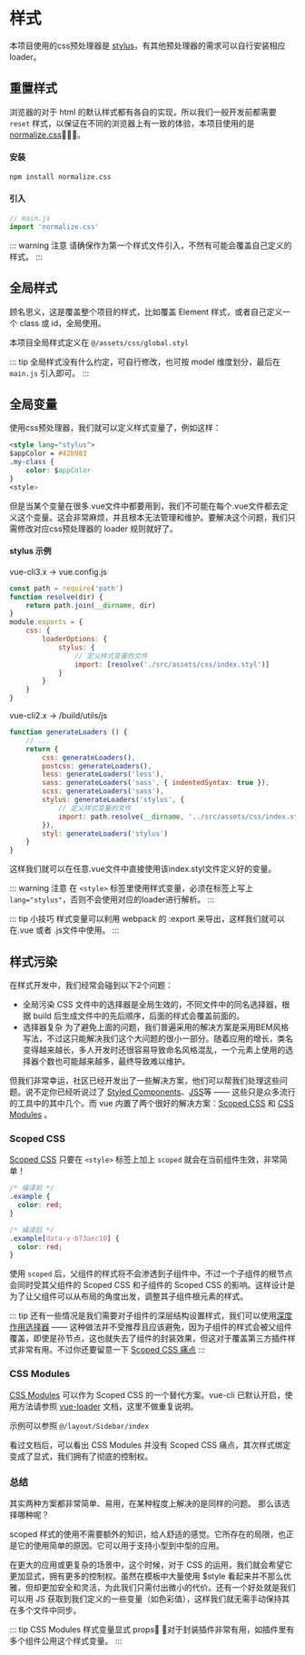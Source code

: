 # 样式

本项目使用的css预处理器是 [stylus](https://github.com/stylus/stylus)，有其他预处理器的需求可以自行安装相应loader。

## 重置样式
浏览器的对于 html 的默认样式都有各自的实现，所以我们一般开发前都需要 `reset` 样式，以保证在不同的浏览器上有一致的体验，本项目使用的是 [normalize.css](https://github.com/necolas/normalize.css)。

#### 安装
```bash
npm install normalize.css
```
#### 引入
```js
// main.js
import 'normalize.css'
```

::: warning 注意
请确保作为第一个样式文件引入，不然有可能会覆盖自己定义的样式。
:::

## 全局样式
顾名思义，这是覆盖整个项目的样式，比如覆盖 Element 样式，或者自己定义一个 class 或 id，全局使用。

本项目全局样式定义在 `@/assets/css/global.styl`

::: tip
全局样式没有什么约定，可自行修改，也可按 model 维度划分，最后在 `main.js` 引入即可。
:::

## 全局变量
使用css预处理器，我们就可以定义样式变量了，例如这样：
```html
<style lang="stylus">
$appColor = #42b983
.my-class {
    color: $appColor
}
<style>
```
但是当某个变量在很多.vue文件中都要用到，我们不可能在每个.vue文件都去定义这个变量。这会非常麻烦，并且根本无法管理和维护。要解决这个问题，我们只需修改对应css预处理器的 loader 规则就好了。

#### stylus 示例
vue-cli3.x -> vue.config.js
```js
const path = require('path')
function resolve(dir) {
    return path.join(__dirname, dir)
}
module.exports = {
    css: {
        loaderOptions: {
            stylus: {
                // 定义样式变量的文件
                import: [resolve('./src/assets/css/index.styl')]
            }
        }
    }
}
```

vue-cli2.x -> /build/utils/js
```js
function generateLoaders () {
    // ...
    return {
        css: generateLoaders(),
        postcss: generateLoaders(),
        less: generateLoaders('less'),
        sass: generateLoaders('sass', { indentedSyntax: true }),
        scss: generateLoaders('sass'),
        stylus: generateLoaders('stylus', {
            // 定义样式变量的文件
            import: path.resolve(__dirname, '../src/assets/css/index.styl')
        }),
        styl: generateLoaders('stylus')
    }
}
```

这样我们就可以在任意.vue文件中直接使用该index.styl文件定义好的变量。

::: warning 注意
在 `<style>` 标签里使用样式变量，必须在标签上写上 `lang="stylus"`，否则不会使用对应的loader进行解析。
:::

::: tip 小技巧
样式变量可以利用 webpack 的 :export 来导出，这样我们就可以在.vue 或者 .js文件中使用。
:::

## 样式污染
在样式开发中，我们经常会碰到以下2个问题：

- 全局污染
CSS 文件中的选择器是全局生效的，不同文件中的同名选择器，根据 build 后生成文件中的先后顺序，后面的样式会覆盖前面的。
- 选择器复杂
为了避免上面的问题，我们普遍采用的解决方案是采用BEM风格写法，不过这只能解决我们这个大问题的很小一部分。随着应用的增长，类名变得越来越长，多人开发时还很容易导致命名风格混乱，一个元素上使用的选择器个数也可能越来越多，最终导致难以维护。

但我们非常幸运，社区已经开发出了一些解决方案，他们可以帮我们处理这些问题。说不定你已经听说过了 [Styled Components](https://github.com/styled-components/styled-components)、[JSS](https://github.com/cssinjs/jss)等 —— 这些只是众多流行的工具中的其中几个。而 vue 内置了两个很好的解决方案：[Scoped CSS](https://vue-loader.vuejs.org/zh/guide/scoped-css.html) 和 [CSS Modules](https://vue-loader.vuejs.org/zh/guide/css-modules.html) 。

### Scoped CSS
[Scoped CSS](https://vue-loader.vuejs.org/zh/guide/scoped-css.html) 只要在 `<style>` 标签上加上 `scoped` 就会在当前组件生效，非常简单！
```css
/* 编译前 */
.example {
  color: red;
}

/* 编译后 */
.example[data-v-b73aec10] {
  color: red;
}
```
使用 `scoped` 后，父组件的样式将不会渗透到子组件中。不过一个子组件的根节点会同时受其父组件的 Scoped CSS 和子组件的 Scoped CSS 的影响。这样设计是为了让父组件可以从布局的角度出发，调整其子组件根元素的样式。

::: tip
还有一些情况是我们需要对子组件的深层结构设置样式，我们可以使用[深度作用选择器](https://vue-loader.vuejs.org/zh/guide/scoped-css.html#%E6%B7%B1%E5%BA%A6%E4%BD%9C%E7%94%A8%E9%80%89%E6%8B%A9%E5%99%A8) —— 这种做法并不受推荐且应该避免，因为子组件的样式会被父组件覆盖，即使是孙节点，这也就失去了组件的封装效果，但这对于覆盖第三方插件样式非常有用。不过你还要留意一下 [Scoped CSS 痛点](https://vue-loader.vuejs.org/zh/guide/scoped-css.html#%E5%8A%A8%E6%80%81%E7%94%9F%E6%88%90%E7%9A%84%E5%86%85%E5%AE%B9)
:::

### CSS Modules
[CSS Modules](https://vue-loader.vuejs.org/zh/guide/css-modules.html) 可以作为 Scoped CSS 的一个替代方案。vue-cli 已默认开启，使用方法请参照 [vue-loader](https://vue-loader.vuejs.org/zh/guide/css-modules.html) 文档，这里不做重复说明。

示例可以参照 `@/layout/Sidebar/index`

看过文档后，可以看出 CSS Modules 并没有 Scoped CSS 痛点，其次样式绑定变成了显式，我们拥有了彻底的控制权。

### 总结
其实两种方案都非常简单、易用，在某种程度上解决的是同样的问题。 那么该选择哪种呢？

scoped 样式的使用不需要额外的知识，给人舒适的感觉。它所存在的局限，也正是它的使用简单的原因。它可以用于支持小型到中型的应用。

在更大的应用或更复杂的场景中，这个时候，对于 CSS 的运用，我们就会希望它更加显式，拥有更多的控制权。虽然在模板中大量使用 $style 看起来并不那么优雅，但却更加安全和灵活，为此我们只需付出微小的代价。还有一个好处就是我们可以用 JS 获取到我们定义的一些变量（如色彩值），这样我们就无需手动保持其在多个文件中同步。

::: tip
CSS Modules 样式变量显式 props ，对于封装插件非常有用，如插件里有多个组件公用这个样式变量。
:::
